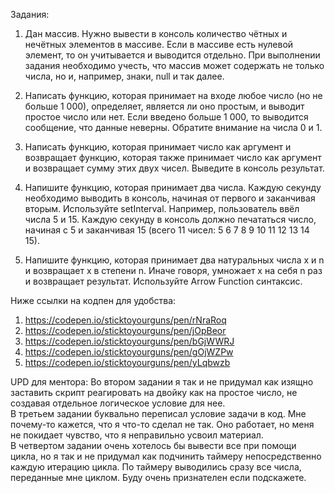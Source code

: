 Задания:
 
1. Дан массив. Нужно вывести в консоль количество чётных и нечётных элементов в массиве. Если в массиве есть нулевой элемент, то он учитывается и выводится отдельно. 
При выполнении задания необходимо учесть, что массив может содержать не только числа, но и, например, знаки, null и так далее.

2. Написать функцию, которая принимает на входе любое число (но не больше 1 000), определяет, является ли оно простым, и выводит простое число или нет. Если введено больше 1 000, то выводится сообщение, что данные неверны. Обратите внимание на числа 0 и 1.

3. Написать функцию, которая принимает число как аргумент и возвращает функцию, которая также принимает число как аргумент и возвращает сумму этих двух чисел.
Выведите в консоль результат.

4. Напишите функцию, которая принимает два числа. Каждую секунду необходимо выводить в консоль, начиная от первого и заканчивая вторым. Используйте setInterval.
Например, пользователь ввёл числа 5 и 15. Каждую секунду в консоль должно печататься число, начиная с 5 и заканчивая 15 (всего 11 чисел: 5 6 7 8 9 10 11 12 13 14 15).

5. Напишите функцию, которая принимает два натуральных числа x и n и возвращает x в степени n. Иначе говоря, умножает x на себя n раз и возвращает результат.
Используйте Arrow Function синтаксис.

Ниже ссылки на кодпен для удобства:

1. https://codepen.io/sticktoyourguns/pen/rNraRoq
2. https://codepen.io/sticktoyourguns/pen/jOpBeor
3. https://codepen.io/sticktoyourguns/pen/bGjWWRJ
4. https://codepen.io/sticktoyourguns/pen/gOjWZPw
5. https://codepen.io/sticktoyourguns/pen/yLqbwzb

UPD для ментора:
Во втором задании я так и не придумал как изящно заставить скрипт реагировать на двойку как на простое число, не создавая отдельное логическое условие для нее.<br />
В третьем задании буквально переписал условие задачи в код. Мне почему-то кажется, что я что-то сделал не так. Оно работает, но меня не покидает чувство, что я неправильно усвоил материал.<br />
В четвертом задании очень хотелось бы вывести все при помощи цикла, но я так и не придумал как подчинить таймеру непосредственно каждую итерацию цикла. По таймеру выводились сразу все числа, переданные мне циклом. Буду очень признателен если подскажете.